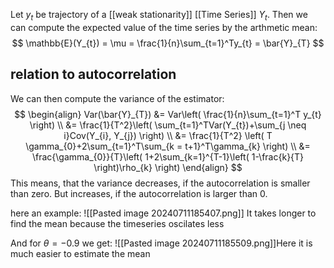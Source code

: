 Let $y_{t}$ be trajectory of a [[weak stationarity]] [[Time Series]] $Y_{t}$. Then we can compute the expected value of the time series by the arthmetic mean:
$$
\mathbb{E}(Y_{t}) = \mu = \frac{1}{n}\sum_{t=1}^Ty_{t} = \bar{Y}_{T}
$$
## relation to autocorrelation
We can then compute the variance of the estimator:
$$
\begin{align}
Var(\bar{Y}_{T}) &= Var\left( \frac{1}{n}\sum_{t=1}^T y_{t} \right)  \\
&= \frac{1}{T^2}\left( \sum_{t=1}^TVar(Y_{t})+\sum_{j \neq i}Cov(Y_{i}, Y_{j}) \right)  \\
&= \frac{1}{T^2} \left( T \gamma_{0}+2\sum_{t=1}^T\sum_{k = t+1}^T\gamma_{k} \right)  \\
&= \frac{\gamma_{0}}{T}\left( 1+2\sum_{k=1}^{T-1}\left( 1-\frac{k}{T} \right)\rho_{k} \right) 
\end{align}
$$
This means, that the variance decreases, if the autocorrelation is smaller than zero. But increases, if the autocorrelation is larger than 0.

here an example:
![[Pasted image 20240711185407.png]]
It takes longer to find the mean because the timeseries oscilates less

And for $\theta = -0.9$ we get:
![[Pasted image 20240711185509.png]]Here it is much easier to estimate the mean